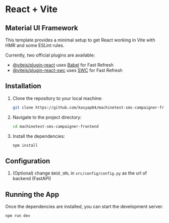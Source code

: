 # React + Vite
## Material UI Framework

This template provides a minimal setup to get React working in Vite with HMR and some ESLint rules.

Currently, two official plugins are available:

- [@vitejs/plugin-react](https://github.com/vitejs/vite-plugin-react/blob/main/packages/plugin-react/README.md) uses [Babel](https://babeljs.io/) for Fast Refresh
- [@vitejs/plugin-react-swc](https://github.com/vitejs/vite-plugin-react-swc) uses [SWC](https://swc.rs/) for Fast Refresh




## Installation


1. Clone the repository to your local machine:

    ```bash
    git clone https://github.com/kasyap04/machinetest-sms-campaigner-frontend.git
    ```

2. Navigate to the project directory:

    ```bash
    cd machinetest-sms-campaigner-frontend
    ```

3. Install the dependencies:

    ```bash
    npm install
    ```

## Configuration
1.  (Optional) change `BASE_URL` in `src/config/config.py` as the url of backend (FastAPI)



## Running the App

Once the dependencies are installed, you can start the development server:

```bash
npm run dev
